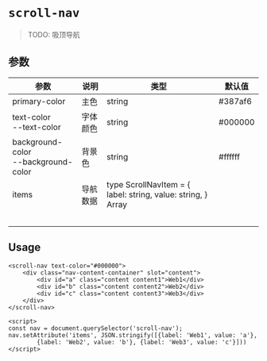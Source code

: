 # `scroll-nav`

> TODO: 吸顶导航

## 参数

| 参数                                     | 说明     | 类型                                                         | 默认值  |
| ---------------------------------------- | -------- | ------------------------------------------------------------ | ------- |
| primary-color                            | 主色     | string                                                       | #387af6 |
| text-color<br />--text-color             | 字体颜色 | string                                                       | #000000 |
| background-color<br />--background-color | 背景色   | string                                                       | #ffffff |
| items                                    | 导航数据 | type ScrollNavItem = {     label: string,     value: string, }<br />Array<ScrollNavItem> |         |
|                                          |          |                                                              |         |
|                                          |          |                                                              |         |
|                                          |          |                                                              |         |
|                                          |          |                                                              |         |
|                                          |          |                                                              |         |



## Usage

```
<scroll-nav text-color="#000000">
    <div class="nav-content-container" slot="content">
        <div id="a" class="content content1">Web1</div>
        <div id="b" class="content content2">Web2</div>
        <div id="c" class="content content3">Web3</div>
    </div>
</scroll-nav>

<script>
const nav = document.querySelector('scroll-nav');
nav.setAttribute('items', JSON.stringify([{label: 'Web1', value: 'a'},
        {label: 'Web2', value: 'b'}, {label: 'Web3', value: 'c'}]))
</script>
```
